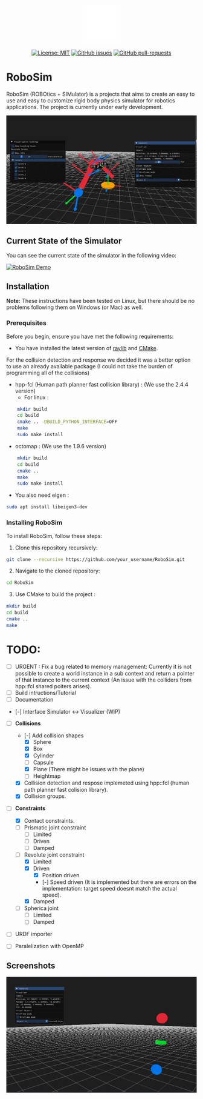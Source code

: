 <p align="center">
  <img src="RoboSimWhiteLogo.svg" alt="RoboSim Logo" width="20%"/>
</p>


<p align="center">
  <a href="https://opensource.org/licenses/MIT"><img src="https://img.shields.io/badge/License-MIT-yellow.svg" alt="License: MIT"></a>
  <a href="https://GitHub.com/eduardo98m/RoboSim/issues/"><img src="https://img.shields.io/github/issues/eduardo98m/RoboSim.svg" alt="GitHub issues"></a>
  <a href="https://GitHub.com/eduardo98m/RoboSim/pulls/"><img src="https://img.shields.io/github/issues-pr/eduardo98m/RoboSim.svg" alt="GitHub pull-requests"></a>
</p>

# RoboSim

RoboSim (ROBOtics + SIMulator) is a projects that aims to create an easy to use and easy to customize rigid body physics simulator for robotics applications. The project is currently under early development.

![RoboSim](Image2.png)

## Current State of the Simulator

You can see the current state of the simulator in the following video:

[![RoboSim Demo](http://img.youtube.com/vi/cLKrVKXZ3UE/0.jpg)](http://www.youtube.com/watch?v=cLKrVKXZ3UE "RoboSim Demo")


## Installation

**Note:** These instructions have been tested on Linux, but there should be no problems following them on Windows (or Mac) as well.

### Prerequisites

Before you begin, ensure you have met the following requirements:

* You have installed the latest version of [raylib](https://www.raylib.com/) and [CMake](https://cmake.org/).

For the collision detection and response we decided it was a better option to use an already available package (I could not take the burden of programming all of the collisions)

* hpp-fcl (Human path planner fast collision library) : (We use the 2.4.4 version)
    * For linux : 
```bash
    mkdir build
    cd build
    cmake .. -DBUILD_PYTHON_INTERFACE=OFF
    make
    sudo make install
```

* octomap : (We use the 1.9.6 version)
```bash
    mkdir build
    cd build
    cmake .. 
    make
    sudo make install
```

* You also need eigen :
```bash
sudo apt install libeigen3-dev
```
    
### Installing RoboSim

To install RoboSim, follow these steps:

1. Clone this repository recursively:

```bash
git clone --recursive https://github.com/your_username/RoboSim.git
```

2. Navigate to the cloned repository:

```bash
cd RoboSim
```
3. Use CMake to build the project :

```bash
mkdir build
cd build
cmake ..
make
```

# TODO:
* [ ] URGENT : Fix a bug related to memory management: Currently it is not possible to create a world instance in a sub context and return a pointer of that instance to the current context (An issue with the colliders from hpp::fcl shared poiters arises). 
* [ ] Build intructions/Tutorial
* [ ] Documentation
* [-] Interface Simulator <-> Visualizer (WIP)
* [ ] **Collisions**
    * [-] Add collision shapes
        * [x] Sphere
        * [x] Box
        * [x] Cylinder
        * [ ] Capsule
        * [x] Plane (There might be issues with the plane)
        * [ ] Heightmap
    * [x] Collision detection and respose implemeted using hpp::fcl (human path planner fast colision library).
    * [x] Collision groups.
* [ ] **Constraints**
    * [x] Contact constraints.
    * [ ] Prismatic joint constraint
        * [ ] Limited
        * [ ] Driven
        * [ ] Damped
    * [ ] Revolute joint constraint
        * [x] Limited
        * [x] Driven
            * [x] Position driven
            * [-] Speed driven (It is implemented but there are errors on the implementation: target speed doesnt match the actual speed). 
        * [x] Damped
    * [ ] Spherica joint
        * [ ] Limited
        * [ ] Damped
* [ ] URDF importer
* [ ] Paralelization with OpenMP

    
## Screenshots

![Alt text](image.png)